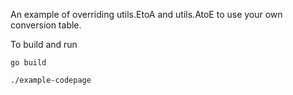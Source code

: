 An example of overriding utils.EtoA and utils.AtoE
to use your own conversion table.


To build and run
```
go build 

./example-codepage
```
